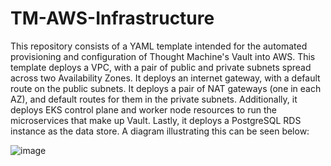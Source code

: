 # TM-AWS-Infrastructure

This repository consists of a YAML template intended for the automated provisioning and configuration of Thought Machine's Vault into AWS. This template deploys a VPC, with a pair of public and private subnets spread across two Availability Zones. It deploys an internet gateway, with a default route on the public subnets. It deploys a pair of NAT gateways (one in each AZ), and default routes for them in the private subnets. Additionally, it deploys EKS control plane and worker node resources to run the microservices that make up Vault. Lastly, it deploys a PostgreSQL RDS instance as the data store. 
A diagram illustrating this can be seen below:

![image](https://user-images.githubusercontent.com/83315113/211580004-82e65e1c-f765-4fb4-9360-a71c9273bf20.png)
